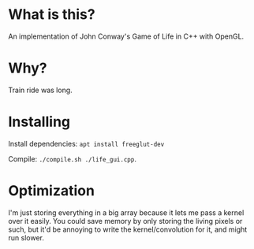 # What is this?
An implementation of John Conway's Game of Life in C++ with OpenGL. 

# Why?
Train ride was long.

# Installing
Install dependencies:
`apt install freeglut-dev`

Compile:
`./compile.sh ./life_gui.cpp`.


# Optimization
I'm just storing everything in a big array because it lets me pass a kernel over
it easily. You could save memory by only storing the living pixels or such, but
it'd be annoying to write the kernel/convolution for it, and might run slower.

